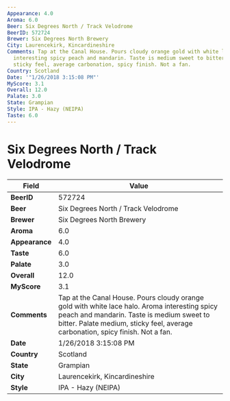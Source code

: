```yaml
---
Appearance: 4.0
Aroma: 6.0
Beer: Six Degrees North / Track Velodrome
BeerID: 572724
Brewer: Six Degrees North Brewery
City: Laurencekirk, Kincardineshire
Comments: Tap at the Canal House. Pours cloudy orange gold with white lace halo. Aroma
  interesting spicy peach and mandarin. Taste is medium sweet to bitter. Palate medium,
  sticky feel, average carbonation, spicy finish. Not a fan.
Country: Scotland
Date: '"1/26/2018 3:15:08 PM"'
MyScore: 3.1
Overall: 12.0
Palate: 3.0
State: Grampian
Style: IPA - Hazy (NEIPA)
Taste: 6.0
---
```


# Six Degrees North / Track Velodrome

| Field         | Value |
|---------------|-------|
| **BeerID** | 572724 |
| **Beer** | Six Degrees North / Track Velodrome |
| **Brewer** | Six Degrees North Brewery |
| **Aroma** | 6.0 |
| **Appearance** | 4.0 |
| **Taste** | 6.0 |
| **Palate** | 3.0 |
| **Overall** | 12.0 |
| **MyScore** | 3.1 |
| **Comments** | Tap at the Canal House. Pours cloudy orange gold with white lace halo. Aroma interesting spicy peach and mandarin. Taste is medium sweet to bitter. Palate medium, sticky feel, average carbonation, spicy finish. Not a fan. |
| **Date** | 1/26/2018 3:15:08 PM |
| **Country** | Scotland |
| **State** | Grampian |
| **City** | Laurencekirk, Kincardineshire |
| **Style** | IPA - Hazy (NEIPA) |
